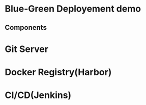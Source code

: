 # Blue-Green Deployement demo

## Components

# Git Server
# Docker Registry(Harbor)
# CI/CD(Jenkins)



